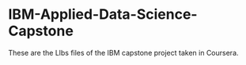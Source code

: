 # IBM-Applied-Data-Science-Capstone
These are the Llbs files of the IBM capstone project taken in Coursera. 
